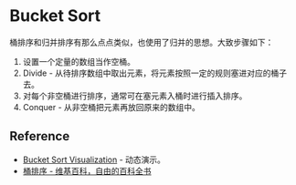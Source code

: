 # Bucket Sort

桶排序和归并排序有那么点点类似，也使用了归并的思想。大致步骤如下：

1. 设置一个定量的数组当作空桶。
2. Divide - 从待排序数组中取出元素，将元素按照一定的规则塞进对应的桶子去。
3. 对每个非空桶进行排序，通常可在塞元素入桶时进行插入排序。
4. Conquer - 从非空桶把元素再放回原来的数组中。

## Reference

- [Bucket Sort Visualization](http://www.cs.usfca.edu/~galles/visualization/BucketSort.html) - 动态演示。
- [桶排序 - 维基百科，自由的百科全书](http://zh.wikipedia.org/wiki/%E6%A1%B6%E6%8E%92%E5%BA%8F)
